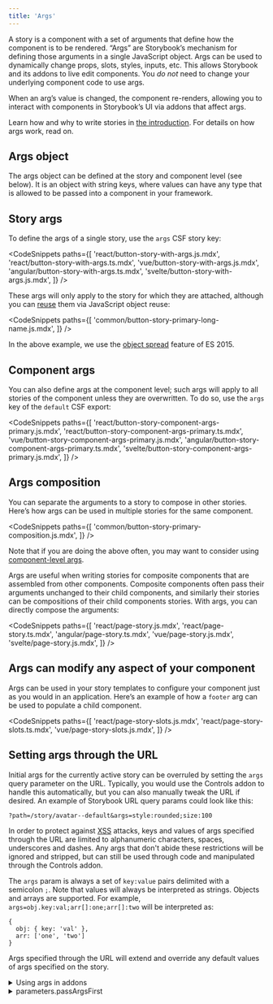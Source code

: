```yaml
---
title: 'Args'
---
```


A story is a component with a set of arguments that define how the component is to be rendered. “Args” are Storybook’s mechanism for defining those arguments in a single JavaScript object. Args can be used to dynamically change props, slots, styles, inputs, etc. This allows Storybook and its addons to live edit components. You _do not_ need to change your underlying component code to use args.

When an arg’s value is changed, the component re-renders, allowing you to interact with components in Storybook’s UI via addons that affect args.

Learn how and why to write stories in [the introduction](./introduction.md#using-args). For details on how args work, read on.

## Args object

The args object can be defined at the story and component level (see below). It is an object with string keys, where values can have any type that is allowed to be passed into a component in your framework.

## Story args

To define the args of a single story, use the `args` CSF story key:

<!-- prettier-ignore-start -->

<CodeSnippets
  paths={[
    'react/button-story-with-args.js.mdx',
    'react/button-story-with-args.ts.mdx',
    'vue/button-story-with-args.js.mdx',
    'angular/button-story-with-args.ts.mdx',
    'svelte/button-story-with-args.js.mdx',
  ]}
/>

<!-- prettier-ignore-end -->

These args will only apply to the story for which they are attached, although you can [reuse](../workflows/build-pages-with-storybook.md#args-composition-for-presentational-screens) them via JavaScript object reuse:

<!-- prettier-ignore-start -->

<CodeSnippets
  paths={[
    'common/button-story-primary-long-name.js.mdx',
  ]}
/>

<!-- prettier-ignore-end -->

In the above example, we use the [object spread](https://developer.mozilla.org/en-US/docs/Web/JavaScript/Reference/Operators/Spread_syntax) feature of ES 2015.

## Component args

You can also define args at the component level; such args will apply to all stories of the component unless they are overwritten. To do so, use the `args` key of the `default` CSF export:

<!-- prettier-ignore-start -->

<CodeSnippets
  paths={[
    'react/button-story-component-args-primary.js.mdx',
    'react/button-story-component-args-primary.ts.mdx',
    'vue/button-story-component-args-primary.js.mdx',
    'angular/button-story-component-args-primary.ts.mdx',
    'svelte/button-story-component-args-primary.js.mdx',
  ]}
/>

<!-- prettier-ignore-end -->

## Args composition

You can separate the arguments to a story to compose in other stories. Here’s how args can be used in multiple stories for the same component.

<!-- prettier-ignore-start -->

<CodeSnippets
  paths={[
    'common/button-story-primary-composition.js.mdx',
  ]}
/>

<!-- prettier-ignore-end -->

<div class="aside">

Note that if you are doing the above often, you may want to consider using [component-level args](#component-args).

</div>

Args are useful when writing stories for composite components that are assembled from other components. Composite components often pass their arguments unchanged to their child components, and similarly their stories can be compositions of their child components stories. With args, you can directly compose the arguments:

<!-- prettier-ignore-start -->

<CodeSnippets
  paths={[
    'react/page-story.js.mdx',
    'react/page-story.ts.mdx',
    'angular/page-story.ts.mdx',
    'vue/page-story.js.mdx',
    'svelte/page-story.js.mdx',
  ]}
/>

<!-- prettier-ignore-end -->

## Args can modify any aspect of your component

Args can be used in your story templates to configure your component just as you would in an application. Here’s an example of how a `footer` arg can be used to populate a child component.

<!-- prettier-ignore-start -->

<CodeSnippets
  paths={[
    'react/page-story-slots.js.mdx',
    'react/page-story-slots.ts.mdx',
    'vue/page-story-slots.js.mdx',
  ]}
/>

<!-- prettier-ignore-end -->

## Setting args through the URL

Initial args for the currently active story can be overruled by setting the `args` query parameter on the URL. Typically, you would use the Controls addon to handle this automatically, but you can also manually tweak the URL if desired. An example of Storybook URL query params could look like this:

```
?path=/story/avatar--default&args=style:rounded;size:100
```

In order to protect against [XSS](https://owasp.org/www-community/attacks/xss/) attacks, keys and values of args specified through the URL are limited to alphanumeric characters, spaces, underscores and dashes. Any args that don't abide these restrictions will be ignored and stripped, but can still be used through code and manipulated through the Controls addon.

The `args` param is always a set of `key:value` pairs delimited with a semicolon `;`. Note that values will always be interpreted as strings. Objects and arrays are supported. For example, `args=obj.key:val;arr[]:one;arr[]:two` will be interpreted as:

```
{
  obj: { key: 'val' },
  arr: ['one', 'two']
}
```

Args specified through the URL will extend and override any default values of args specified on the story.

<details>
<summary>Using args in addons</summary>

If you are [writing an addon](../addons/writing-addons.md) that wants to read or update args, use the `useArgs` hook exported by `@storybook/api`:

<!-- prettier-ignore-start -->

<CodeSnippets
  paths={[
    'common/args-usage-with-addons.js.mdx'
  ]}
/>

<!-- prettier-ignore-end -->

</details>

<details>
<summary>parameters.passArgsFirst</summary>

In Storybook 6+, we pass the args as the first argument to the story function. The second argument is the “context” which contains things like the story parameters etc.

In Storybook 5 and before we passed the context as the first argument. If you’d like to revert to that functionality set the `parameters.passArgsFirst` parameter in [`.storybook/preview.js`](../configure/overview.md#configure-story-rendering):

<!-- prettier-ignore-start -->

<CodeSnippets
  paths={[
    'common/storybook-preview-parameters-old-format.js.mdx'
  ]}
/>

<!-- prettier-ignore-end -->

  <div class="aside">

Note that `args` is still available as a key on the context.

  </div>
</details>
